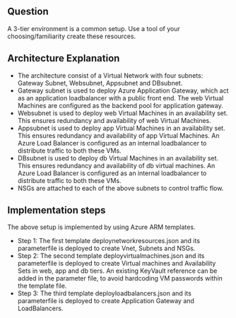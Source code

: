 Question
---------
A 3-tier environment is a common setup. Use a tool of your choosing/familiarity create these resources.

Architecture Explanation
-------------------------
* The architecture consist of a Virtual Network with four subnets: Gateway Subnet, Websubnet, Appsubnet and DBsubnet.
* Gateway subnet is used to deploy Azure Application Gateway, which act as an application loadbalancer with a public front end. The web Virtual Machines are configured as the backend pool for application gateway.
* Websubnet is used to deploy web Virtual Machines in an availability set. This ensures redundancy and availability of web Virtual Machines.
* Appsubnet is used to deploy app Virtual Machines in an availability set. This ensures redundancy and availability of app Virtual Machines. An Azure Load Balancer is configured as an internal loadbalancer to distribute traffic to both these VMs.
* DBsubnet is used to deploy db Virtual Machines in an availability set. This ensures redundancy and availability of db virtual machines. An Azure Load Balancer is configured as an internal loadbalancer to distribute traffic to both these VMs.
* NSGs are attached to each of the above subnets to control traffic flow.

Implementation steps
---------------------
The above setup is implemented by using Azure ARM templates. 

* Step 1: The first template deploynetworkresources.json and its parameterfile is deployed to create Vnet, Subnets and NSGs. 
* Step 2: The second template deployvirtualmachines.json and its parameterfile is deployed to create Virtual machines and Availability Sets in web, app and db tiers. An existing KeyVault reference can be added in the parameter file, to avoid hardcoding VM passwords within the template file.
* Step 3: The third template deployloadbalancers.json and its parameterfile is deployed to create Application Gateway and LoadBalancers.



